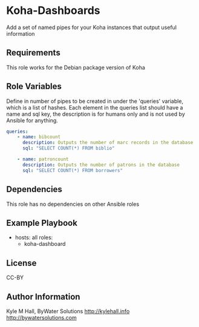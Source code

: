 Koha-Dashboards
=========

Add a set of named pipes for your Koha instances that output useful information

Requirements
------------

This role works for the Debian package version of Koha

Role Variables
--------------

Define in number of pipes to be created in under the 'queries' variable, which is a list of hashes. Each element in the queries list should have a name and sql key, the description is for humans only and is not used by Ansible for anything.

```YAML
queries:
    - name: bibcount
      description: Outputs the number of marc records in the database
      sql: "SELECT COUNT(*) FROM biblio"

    - name: patroncount
      description: Outputs the number of patrons in the database
      sql: "SELECT COUNT(*) FROM borrowers"
```

Dependencies
------------

This role has no dependencies on other Ansible roles

Example Playbook
----------------

- hosts: all
  roles:
     - koha-dashboard

License
-------

CC-BY

Author Information
------------------

Kyle M Hall, ByWater Solutions
http://kylehall.info
http://bywatersolutions.com
